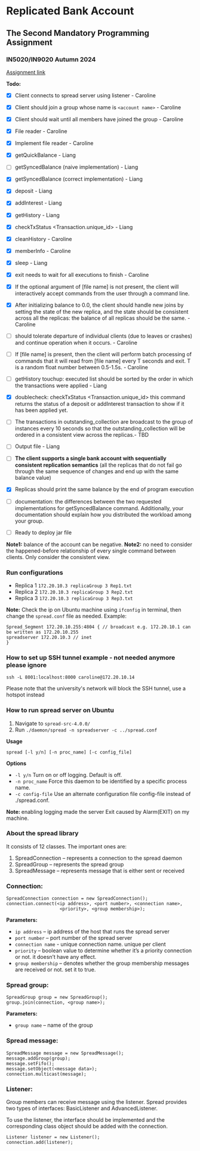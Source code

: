 # Replicated Bank Account
## The Second Mandatory Programming Assignment
### IN5020/IN9020 Autumn 2024

[Assignment link](https://www.uio.no/studier/emner/matnat/ifi/IN5020/h24/timeplan/in5020_2024_assignment2.pdf)

<b>Todo:</b>
- [x] Client connects to spread server using listener - Caroline
- [x] Client should join a group whose name is `<account name>` - Caroline
- [x] Client should wait until all members have joined the group - Caroline
- [x] File reader - Caroline
- [x] Implement file reader - Caroline
- [x] getQuickBalance - Liang
- [ ] getSyncedBalance (naive implementation) - Liang
- [x] getSyncedBalance (correct implementation) - Liang
- [x] deposit <amount> - Liang
- [x] addInterest <percent> - Liang
- [x] getHistory - Liang
- [x] checkTxStatus <Transaction.unique_id> - Liang
- [x] cleanHistory - Caroline
- [x] memberInfo - Caroline
- [x] sleep <duration> - Liang
- [x] exit needs to wait for all executions to finish - Caroline
- [x] If the optional argument of [file name] is not present, the client will interactively accept commands from the user through a command line.
- [x] After initializing balance to 0.0, the client should handle new joins by setting the state of the new replica, and the
  state should be consistent across all the replicas: the balance of all replicas should be the same. - Caroline


- [ ] should tolerate departure of individual clients (due to leaves or crashes) and continue operation when it occurs. - Caroline
- [ ] If [file name] is present, then the client will perform batch processing of commands that it will read from [file name] every T seconds and exit. T is a random float number between 0.5-1.5s. - Caroline
- [ ] getHistory touchup: executed list should be sorted by the order in which the transactions were applied - Liang
- [x] doublecheck: checkTxStatus <Transaction.unique_id> this command returns the status of a deposit or addInterest transaction to show if it has been applied yet.
- [ ] The transactions in outstanding_collection are broadcast to the group of instances every 10 seconds so that the outstanding_collection will be ordered in a consistent view across the replicas.- TBD
- [ ] Output file - Liang

- [ ] <b>The client supports a single bank account with sequentially consistent replication semantics</b> (all the replicas that do
  not fail go through the same sequence of changes and end up with the same balance value)
- [x] Replicas should print the same balance by the end of program execution
- [ ] documentation: the differences between the two requested implementations for getSyncedBalance command. Additionally, your
  documentation should explain how you distributed the workload among your group.
- [ ] Ready to deploy jar file

<b>Note1:</b> balance of the account can be negative.
<b>Note2:</b> no need to consider the happened-before relationship of every single command
between clients. Only consider the consistent view.


### Run configurations
- Replica 1 `172.20.10.3 replicaGroup 3 Rep1.txt`
- Replica 2 `172.20.10.3 replicaGroup 3 Rep2.txt`
- Replica 3 `172.20.10.3 replicaGroup 3 Rep3.txt`

<b>Note:</b> Check the ip on Ubuntu machine using `ifconfig` in terminal, then change the `spread.conf` file as needed.
Example:
```
Spread_Segment 172.20.10.255:4804 { // broadcast e.g. 172.20.10.1 can be written as 172.20.10.255
spreadserver 172.20.10.3 // inet
}

```

### How to set up SSH tunnel example - not needed anymore please ignore
```
ssh -L 8001:localhost:8000 caroline@172.20.10.14
```
Please note that the university's network will block the SSH tunnel, use a hotspot instead

### How to run spread server on Ubuntu
1. Navigate to `spread-src-4.0.0/`
2. Run `./daemon/spread -n spreadserver -c ../spread.conf`

<b>Usage</b>
```
spread [-l y/n] [-n proc_name] [-c config_file]
```

<b>Options</b>
- `-l y/n` Turn on or off logging. Default is off.
- `-n proc_name` Force this daemon to be identified by a specific process name.
- `-c config-file` Use an alternate configuration file config-file instead of ./spread.conf.

<b>Note: </b> enabling logging made the server Exit caused by Alarm(EXIT) on my machine.

### About the spread library
It consists of 12 classes. The important ones are:
1. SpreadConnection – represents a connection to the spread daemon
2. SpreadGroup – represents the spread group
3. SpreadMessage – represents message that is either sent or received

### Connection:
```
SpreadConnection connection = new SpreadConnection();
connection.connect(<ip address>, <port number>, <connection name>, 
                    <priority>, <group membership>);
```
<b>Parameters:</b>
- `ip address` – ip address of the host that runs the spread server
- `port number` – port number of the spread server
- `connection name` - unique connection name. unique per client
- `priority` – boolean value to determine whether it’s a priority connection or not. it  doesn’t have any effect.
- `group membership` – denotes whether the group membership messages are received or not. set it to true.

### Spread group:
```
SpreadGroup group = new SpreadGroup();
group.join(connection, <group name>);
```
<b>Parameters:</b>
- `group name` – name of the group

### Spread message:
```
SpreadMessage message = new SpreadMessage();
message.addGroup(group);
message.setFifo();
message.setObject(<message data>);
connection.multicast(message);
```
### Listener:
Group members can receive message using the listener. Spread provides two types of interfaces: 
BasicListener and AdvancedListener. 

To use the listener, the interface should be 
implemented and the corresponding class object should be added with the connection.
```
Listener listener = new Listener();
connection.add(listener);
```